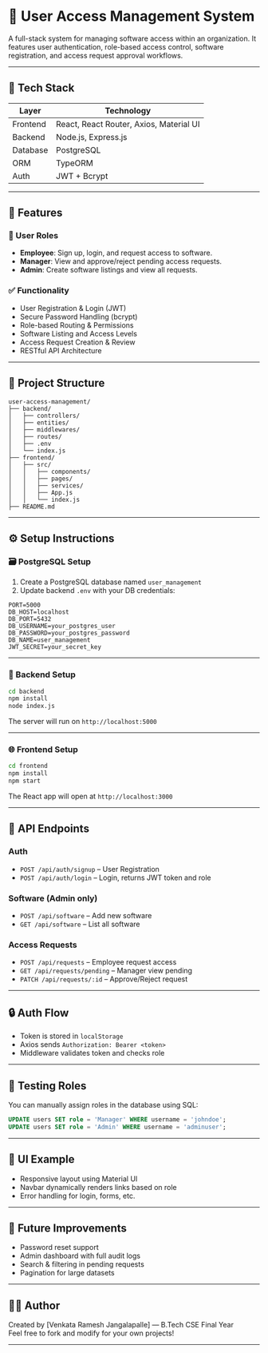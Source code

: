 # 🧭 User Access Management System

A full-stack system for managing software access within an organization. It features user authentication, role-based access control, software registration, and access request approval workflows.

---

## 🔧 Tech Stack

| Layer       | Technology                   |
|-------------|------------------------------|
| Frontend    | React, React Router, Axios, Material UI |
| Backend     | Node.js, Express.js          |
| Database    | PostgreSQL                   |
| ORM         | TypeORM                      |
| Auth        | JWT + Bcrypt                 |

---

## 🧩 Features

### 👤 User Roles
- **Employee**: Sign up, login, and request access to software.
- **Manager**: View and approve/reject pending access requests.
- **Admin**: Create software listings and view all requests.

### ✅ Functionality

- User Registration & Login (JWT)
- Secure Password Handling (bcrypt)
- Role-based Routing & Permissions
- Software Listing and Access Levels
- Access Request Creation & Review
- RESTful API Architecture

---

## 📁 Project Structure

```
user-access-management/
├── backend/
│   ├── controllers/
│   ├── entities/
│   ├── middlewares/
│   ├── routes/
│   ├── .env
│   └── index.js
├── frontend/
│   ├── src/
│   │   ├── components/
│   │   ├── pages/
│   │   ├── services/
│   │   ├── App.js
│   │   └── index.js
├── README.md
```

---

## ⚙️ Setup Instructions

### 🗃️ PostgreSQL Setup

1. Create a PostgreSQL database named `user_management`
2. Update backend `.env` with your DB credentials:

```env
PORT=5000
DB_HOST=localhost
DB_PORT=5432
DB_USERNAME=your_postgres_user
DB_PASSWORD=your_postgres_password
DB_NAME=user_management
JWT_SECRET=your_secret_key
```

---

### 🚀 Backend Setup

```bash
cd backend
npm install
node index.js
```

The server will run on `http://localhost:5000`

---

### 🌐 Frontend Setup

```bash
cd frontend
npm install
npm start
```

The React app will open at `http://localhost:3000`

---

## 🔌 API Endpoints

### Auth
- `POST /api/auth/signup` – User Registration
- `POST /api/auth/login` – Login, returns JWT token and role

### Software (Admin only)
- `POST /api/software` – Add new software
- `GET /api/software` – List all software

### Access Requests
- `POST /api/requests` – Employee request access
- `GET /api/requests/pending` – Manager view pending
- `PATCH /api/requests/:id` – Approve/Reject request

---

## 🔒 Auth Flow

- Token is stored in `localStorage`
- Axios sends `Authorization: Bearer <token>`
- Middleware validates token and checks role

---

## 🧪 Testing Roles

You can manually assign roles in the database using SQL:
```sql
UPDATE users SET role = 'Manager' WHERE username = 'johndoe';
UPDATE users SET role = 'Admin' WHERE username = 'adminuser';
```

---

## 🎨 UI Example

- Responsive layout using Material UI
- Navbar dynamically renders links based on role
- Error handling for login, forms, etc.

---

## 🧠 Future Improvements

- Password reset support
- Admin dashboard with full audit logs
- Search & filtering in pending requests
- Pagination for large datasets

---

## 👨‍💻 Author

Created by [Venkata Ramesh Jangalapalle] — B.Tech CSE Final Year  
Feel free to fork and modify for your own projects!

---

